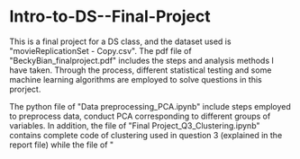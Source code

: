 # Intro-to-DS--Final-Project

This is a final project for a DS class, and the dataset used is "movieReplicationSet - Copy.csv". The pdf file of "BeckyBian_finalproject.pdf" includes the steps and analysis methods I have taken. Through the process, different statistical testing and some machine learning algorithms are employed to solve questions in this prorject.

The python file of "Data preprocessing_PCA.ipynb" include steps employed to preprocess data, conduct PCA corresponding to different groups of variables. In addition, the file of "Final Project_Q3_Clustering.ipynb" contains complete code of clustering used in question 3 (explained in the report file) while the file of "
